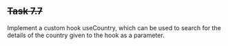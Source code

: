 ## ~~Task 7.7~~

Implement a custom hook useCountry, which can be used to search for the details of the country given to the hook as a parameter.
